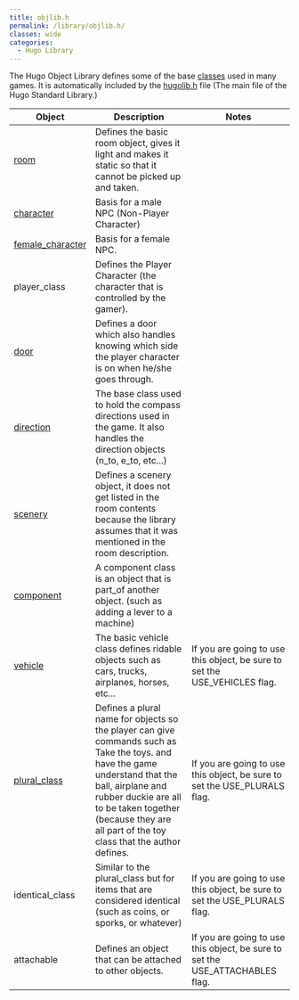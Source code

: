 ```yaml
---
title: objlib.h
permalink: /library/objlib.h/
classes: wide
categories: 
  - Hugo Library
---
```


The Hugo Object Library defines some of the base
[classes](basics/object_classes/) used in many games. It is
automatically included by the [hugolib.h](library/hugolib.h/) file
(The main file of the Hugo Standard Library.)

| Object | Description | Notes |
| --- | --- | --- |
| [room](basics/rooms) | Defines the basic room object, gives it light and makes it static so that it cannot be picked up and taken. |
| [character](classes/character-classes) | Basis for a male NPC (Non-Player Character) |
| [female_character](classes/character-classes) | Basis for a female NPC. |
| player_class | Defines the Player Character (the character that is controlled by the gamer). |
| [door](classes/doors) | Defines a door which also handles knowing which side the player character is on when he/she goes through. |
| [direction](classes/direction) | The base class used to hold the compass directions used in the game. It also handles the direction objects (n_to, e_to, etc...) |
| [scenery](basics/scenery) | Defines a scenery object, it does not get listed in the room contents because the library assumes that it was mentioned in the room description. |
| [component](classes/components) | A component class is an object that is part_of another object. (such as adding a lever to a machine) |
| [vehicle](classes/vehicle) | The basic vehicle class defines ridable objects such as cars, trucks, airplanes, horses, etc... | If you are going to use this object, be sure to set the USE_VEHICLES flag. |
| [plural_class](basics/plurals) | Defines a plural name for objects so the player can give commands such as Take the toys. and have the game understand that the ball, airplane and rubber duckie are all to be taken together (because they are all part of the toy class that the author defines. | If you are going to use this object, be sure to set the USE_PLURALS flag. |
| identical_class | Similar to the plural_class but for items that are considered identical (such as coins, or sporks, or whatever) | If you are going to use this object, be sure to set the USE_PLURALS flag. |
| attachable | Defines an object that can be attached to other objects. | If you are going to use this object, be sure to set the USE_ATTACHABLES flag. |

